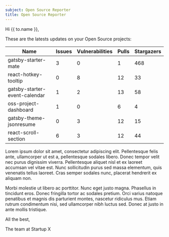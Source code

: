 ```yaml
---
subject: Open Source Reporter
title: Open Source Reporter
---
```


Hi {{ to.name }},

These are the latests updates on your Open Source projects:

| Name                          | Issues | Vulnerabilities | Pulls | Stargazers |
| ----------------------------- | ------ | --------------- | ----- | ---------- |
| gatsby-starter-mate           | 3      | 0               | 1     | 468        |
| react-hotkey-tooltip          | 0      | 8               | 12    | 33         |
| gatsby-starter-event-calendar | 1      | 2               | 13    | 58         |
| oss-project-dashboard         | 1      | 0               | 6     | 4          |
| gatsby-theme-jsonresume       | 0      | 3               | 12    | 15         |
| react-scroll-section          | 6      | 3               | 12    | 44         |

Lorem ipsum dolor sit amet, consectetur adipiscing elit. Pellentesque felis ante, ullamcorper ut est a, pellentesque sodales libero. Donec tempor velit nec purus dignissim viverra. Pellentesque aliquet nisl et ex laoreet accumsan vel vitae est. Nunc sollicitudin purus sed massa elementum, quis venenatis tellus laoreet. Cras semper sodales nunc, placerat hendrerit ex aliquam non.

Morbi molestie ut libero ac porttitor. Nunc eget justo magna. Phasellus in tincidunt eros. Donec fringilla tortor ac sodales pretium. Orci varius natoque penatibus et magnis dis parturient montes, nascetur ridiculus mus. Etiam rutrum condimentum nisi, sed ullamcorper nibh luctus sed. Donec at justo in ante mollis tristique.

All the best,

The team at Startup X
